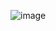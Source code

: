 ![image](https://github.com/thiagolopes/.emacs.d/assets/5994972/3a33446e-a70f-4f9e-91d2-87079420141d)
